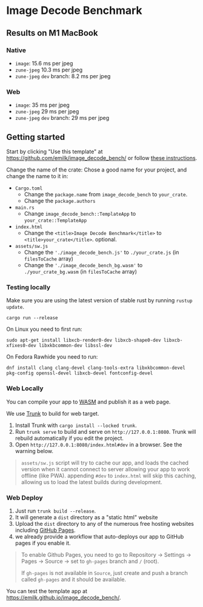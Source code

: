 # Image Decode Benchmark

## Results on M1 MacBook

### Native
* `image`: 15.6 ms per jpeg
* `zune-jpeg` 10.3 ms per jpeg
* `zune-jpeg` `dev` branch: 8.2 ms per jpeg

### Web
* `image`: 35 ms per jpeg
* `zune-jpeg` 29 ms per jpeg
* `zune-jpeg` `dev` branch: 29 ms per jpeg

## Getting started

Start by clicking "Use this template" at https://github.com/emilk/image_decode_bench/ or follow [these instructions](https://docs.github.com/en/free-pro-team@latest/github/creating-cloning-and-archiving-repositories/creating-a-repository-from-a-template).

Change the name of the crate: Chose a good name for your project, and change the name to it in:
* `Cargo.toml`
    * Change the `package.name` from `image_decode_bench` to `your_crate`.
    * Change the `package.authors`
* `main.rs`
    * Change `image_decode_bench::TemplateApp` to `your_crate::TemplateApp`
* `index.html`
    * Change the `<title>Image Decode Benchmark</title>` to `<title>your_crate</title>`. optional.
* `assets/sw.js`
  * Change the `'./image_decode_bench.js'` to `./your_crate.js` (in `filesToCache` array)
  * Change the `'./image_decode_bench_bg.wasm'` to `./your_crate_bg.wasm` (in `filesToCache` array)


### Testing locally

Make sure you are using the latest version of stable rust by running `rustup update`.

`cargo run --release`

On Linux you need to first run:

`sudo apt-get install libxcb-render0-dev libxcb-shape0-dev libxcb-xfixes0-dev libxkbcommon-dev libssl-dev`

On Fedora Rawhide you need to run:

`dnf install clang clang-devel clang-tools-extra libxkbcommon-devel pkg-config openssl-devel libxcb-devel fontconfig-devel`

### Web Locally

You can compile your app to [WASM](https://en.wikipedia.org/wiki/WebAssembly) and publish it as a web page.

We use [Trunk](https://trunkrs.dev/) to build for web target.
1. Install Trunk with `cargo install --locked trunk`.
2. Run `trunk serve` to build and serve on `http://127.0.0.1:8080`. Trunk will rebuild automatically if you edit the project.
3. Open `http://127.0.0.1:8080/index.html#dev` in a browser. See the warning below.

> `assets/sw.js` script will try to cache our app, and loads the cached version when it cannot connect to server allowing your app to work offline (like PWA).
> appending `#dev` to `index.html` will skip this caching, allowing us to load the latest builds during development.

### Web Deploy
1. Just run `trunk build --release`.
2. It will generate a `dist` directory as a "static html" website
3. Upload the `dist` directory to any of the numerous free hosting websites including [GitHub Pages](https://docs.github.com/en/free-pro-team@latest/github/working-with-github-pages/configuring-a-publishing-source-for-your-github-pages-site).
4. we already provide a workflow that auto-deploys our app to GitHub pages if you enable it.
> To enable Github Pages, you need to go to Repository -> Settings -> Pages -> Source -> set to `gh-pages` branch and `/` (root).
>
> If `gh-pages` is not available in `Source`, just create and push a branch called `gh-pages` and it should be available.

You can test the template app at <https://emilk.github.io/image_decode_bench/>.
